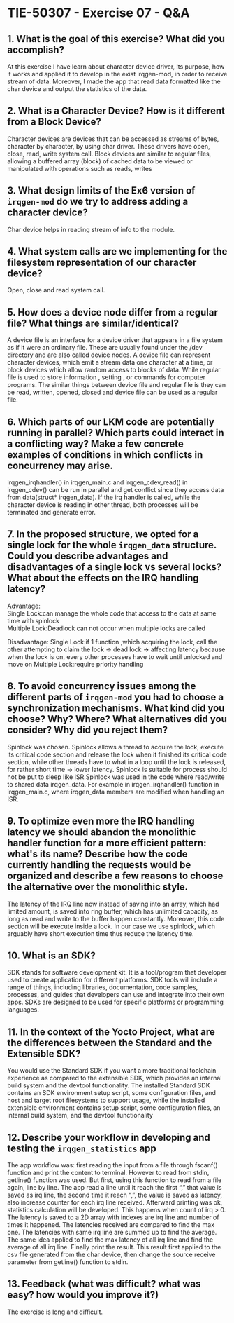 # TIE-50307 - Exercise 07 - Q&A

## 1. What is the goal of this exercise? What did you accomplish?
At this exercise I have learn about character device driver, its purpose, how it works and applied it to develop in the exist irqgen-mod, in order to receive stream of data. Moreover, I made the app that read data formatted like the char device and output the statistics of the data.

## 2. What is a Character Device? How is it different from a Block Device?

Character devices are devices that can be accessed as streams of bytes, character by character, by using char driver. These drivers have open, close, read, write system call. 
Block devices are similar to regular files, allowing a buffered array (block) of cached data to be viewed or manipulated with operations such as reads, writes

## 3. What design limits of the Ex6 version of `irqgen-mod` do we try to address adding a character device?

Char device helps in reading stream of info to the module.

## 4. What system calls are we implementing for the filesystem representation of our character device?

Open, close and read system call.

## 5. How does a device node differ from a regular file? What things are similar/identical?

A device file is an interface for a device driver that appears in a file system as if it were an ordinary file. These are usually found under the /dev directory and are also called device nodes. A device file can represent character devices, which emit a stream data one character at a time, or block devices which allow random access to blocks of data. While regular file is used to store information , setting , or commands for computer programs. The similar things between device file and regular file is they can be read, written, opened, closed and device file can be used as a regular file.

## 6. Which parts of our LKM code are potentially running in parallel? Which parts could interact in a conflicting way? Make a few concrete examples of conditions in which conflicts in concurrency may arise.

irqgen_irqhandler() in irqgen_main.c and irqgen_cdev_read() in irqgen_cdev() can be run in parallel and get conflict since they access data from data(struct* irqgen_data). If the irq handler is called, while the character device is reading in other thread, both processes will be terminated and generate error.

## 7. In the proposed structure, we opted for a single lock for the whole `irqgen_data` structure. Could you describe advantages and disadvantages of a single lock vs several locks? What about the effects on the IRQ handling latency?

Advantage:	
Single Lock:can manage the whole code that access to the data at same time with spinlock 	
Multiple Lock:Deadlock can not occur when multiple locks are called
 
Disadvantage:
Single Lock:if 1 function ,which acquiring the lock, call the other attempting to claim the lock -> dead lock -> affecting latency because when the lock is on, every other processes have to wait until unlocked and move on 
Multiple Lock:require priority handling

## 8. To avoid concurrency issues among the different parts of `irqgen-mod` you had to choose a synchronization mechanisms. What kind did you choose? Why? Where? What alternatives did you consider? Why did you reject them?

Spinlock was chosen. Spinlock allows a thread to acquire the lock, execute its critical code section and release the lock when it finished its critical code section, while other threads have to what in a loop until the lock is released, for rather short time -> lower latency. Spinlock is suitable for process should not be put to sleep like ISR.Spinlock was used in the code where read/write to shared data irqgen_data. For example in irqgen_irqhandler() function in irqgen_main.c, where irqgen_data members are modified when handling an ISR.

## 9. To optimize even more the IRQ handling latency we should abandon the monolithic handler function for a more efficient pattern: what's its name? Describe how the code currently handling the requests would be organized and describe a few reasons to choose the alternative over the monolithic style.

The latency of the IRQ line now instead of saving into an array, which had limited amount, is saved into ring buffer, which has unlimited capacity, as long as read and write to the buffer happen constantly. Moreover, this code section will be execute inside a lock. In our case we use spinlock, which arguably have short execution time thus reduce the latency time.

## 10. What is an SDK?

SDK stands for software development kit. It is a tool/program that developer used to create application for different platforms.
SDK tools will include a range of things, including libraries, documentation, code samples, processes, and guides that developers can use and integrate into their own apps. SDKs are designed to be used for specific platforms or programming languages.

## 11. In the context of the Yocto Project, what are the differences between the Standard and the Extensible SDK?

You would use the Standard SDK if you want a more traditional toolchain experience as compared to the extensible SDK, which provides an internal build system and the devtool functionality.
The installed Standard SDK contains an SDK environment setup script, some configuration files, and host and target root filesystems to support usage, while the installed extensible environment contains setup script, some configuration files, an internal build system, and the devtool functionality


## 12. Describe your workflow in developing and testing the `irqgen_statistics` app

The app workflow was: first reading the input from a file through fscanf() function and print the content to terminal. However to read from stdin, getline() function was used. But first, using this function to read from a file again, line by line. The app read a line until it reach the first “,” that value is saved as irq line, the second time it reach “,”, the value is saved as latency, also increase counter for each irq line received. Afterward printing was ok, statistics calculation will be developed. This happens when count of irq > 0. The latency is saved to a 2D array with indexes are irq line and number of times it happened. The latencies received are compared  to find the max one. The latencies with same irq line are summed up to find the average. The same idea applied to find the max latency of all irq line and find the average of all irq line. Finally print the result. This result first applied to the csv file generated from the char device, then change the source receive parameter from getline() function to stdin.

## 13. Feedback (what was difficult? what was easy? how would you improve it?)
The exercise is long and difficult.

